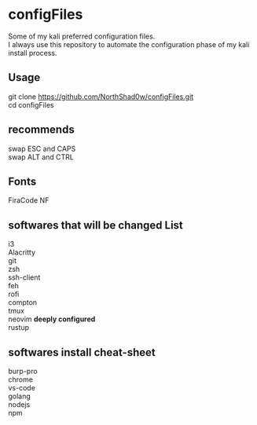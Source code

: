 # configFiles

Some of my kali preferred configuration files.  
I always use this repository to automate the configuration phase of my kali install process.

## Usage

git clone https://github.com/NorthShad0w/configFiles.git  
cd configFiles  

## recommends
swap ESC and CAPS  
swap ALT and CTRL
## Fonts

FiraCode NF

## softwares that will be changed List

i3  
Alacritty  
git  
zsh  
ssh-client  
feh  
rofi  
compton  
tmux  
neovim **deeply configured**  
rustup 

## softwares install cheat-sheet
burp-pro  
chrome  
vs-code  
golang  
nodejs  
npm

